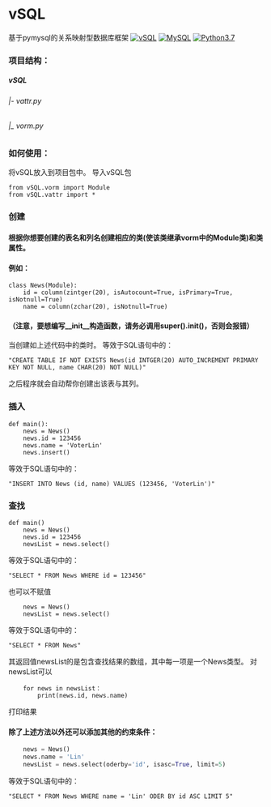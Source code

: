 # vSQL
基于pymysql的关系映射型数据库框架
[![vSQL](https://github.com/VoterLin/vSQL)](https://github.com/VoterLin/vSQL/)
[![MySQL](https://www.mysql.com)](https://pypi.python.org/pypi/pubnub/)
[![Python3.7](https://www.python.org)](https://www.python.org)

### 项目结构：

##### vSQL
###### |- vattr.py
###### |_ vorm.py
    

### 如何使用：
  将vSQL放入到项目包中。
  导入vSQL包
```pyhton
from vSQL.vorm import Module
from vSQL.vattr import *
```
### 创建
####  根据你想要创建的表名和列名创建相应的类(使该类继承vorm中的Module类)和类属性。
####  例如：
```pyhton
class News(Module):
    id = column(zintger(20), isAutocount=True, isPrimary=True, isNotnull=True)
    name = column(zchar(20), isNotnull=True)
```
#### （注意，要想编写__init__构造函数，请务必调用super().__init__()，否则会报错）
当创建如上述代码中的类时。
等效于SQL语句中的：
```
"CREATE TABLE IF NOT EXISTS News(id INTGER(20) AUTO_INCREMENT PRIMARY KEY NOT NULL, name CHAR(20) NOT NULL)"
```
之后程序就会自动帮你创建出该表与其列。
### 插入
```pyhton
def main():
    news = News()
    news.id = 123456
    news.name = 'VoterLin'
    news.insert()
```
等效于SQL语句中的：
```
"INSERT INTO News (id, name) VALUES (123456, 'VoterLin')"
```
### 查找
```pyhton
def main()
    news = News()
    news.id = 123456
    newsList = news.select()
```
等效于SQL语句中的：
```
"SELECT * FROM News WHERE id = 123456"
```
也可以不赋值
```pyhton
    news = News()
    newsList = news.select()
```
等效于SQL语句中的：
```
"SELECT * FROM News"
```
其返回值newsList的是包含查找结果的数组，其中每一项是一个News类型。
对newsList可以
```pyhton
    for news in newsList：
        print(news.id, news.name)
```
打印结果
#### 除了上述方法以外还可以添加其他的约束条件：
```python
    news = News()
    news.name = 'Lin'
    newsList = news.select(oderby='id', isasc=True, limit=5)
```
等效于SQL语句中的：
```
"SELECT * FROM News WHERE name = 'Lin' ODER BY id ASC LIMIT 5"
```
